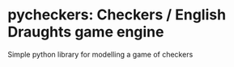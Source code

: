 pycheckers: Checkers / English Draughts game engine
==============================================

Simple python library for modelling a game of checkers
